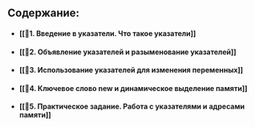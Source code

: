 
## Содержание:
- #### [[📘1. Введение в указатели. Что такое указатели]]
- #### [[📘2. Объявление указателей и разыменование указателей]]
- #### [[📘3. Использование указателей для изменения переменных]]
- #### [[📘4. Ключевое слово new и динамическое выделение памяти]]
- #### [[📘5. Практическое задание. Работа с указателями и адресами памяти]]

